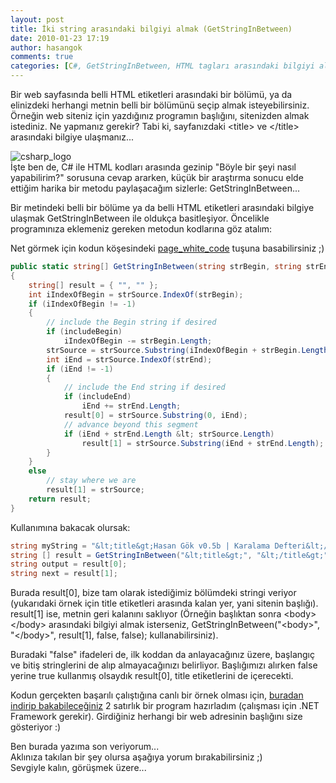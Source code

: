 ```yaml
---
layout: post
title: İki string arasındaki bilgiyi almak (GetStringInBetween)
date: 2010-01-23 17:19
author: hasangok
comments: true
categories: [C#, GetStringInBetween, HTML tagları arasındaki bilgiyi alma]
---
```

Bir web sayfasında belli HTML etiketleri arasındaki bir bölümü, ya da elinizdeki herhangi metnin belli bir bölümünü seçip almak isteyebilirsiniz. Örneğin web siteniz için yazdığınız programın başlığını, sitenizden almak istediniz. Ne yapmanız gerekir? Tabi ki, sayfanızdaki &lt;title&gt; ve &lt;/title&gt; arasındaki bilgiye ulaşmanız...

![csharp_logo](http://www.hasangok.com.tr/wp-content/uploads/2009/10/csharp_logo.gif)  
İşte ben de, C# ile HTML kodları arasında gezinip "Böyle bir şeyi nasıl yapabilirim?" sorusuna cevap ararken, küçük bir araştırma sonucu elde ettiğim harika bir metodu paylaşacağım sizlerle: GetStringInBetween...

Bir metindeki belli bir bölüme ya da belli HTML etiketleri arasındaki bilgiye ulaşmak GetStringInBetween ile oldukça basitleşiyor. Öncelikle programınıza eklemeniz gereken metodun kodlarına göz atalım:

Net görmek için kodun köşesindeki [page_white_code](http://www.hasangok.com.tr/styles/page_white_code.png) tuşuna basabilirsiniz ;)
```csharp
public static string[] GetStringInBetween(string strBegin, string strEnd, string strSource, bool includeBegin, bool includeEnd)
{
    string[] result = { "", "" };
    int iIndexOfBegin = strSource.IndexOf(strBegin);
    if (iIndexOfBegin != -1)
    {
        // include the Begin string if desired 
        if (includeBegin)
            iIndexOfBegin -= strBegin.Length;
        strSource = strSource.Substring(iIndexOfBegin + strBegin.Length);
        int iEnd = strSource.IndexOf(strEnd);
        if (iEnd != -1)
        {
            // include the End string if desired 
            if (includeEnd)
                iEnd += strEnd.Length;
            result[0] = strSource.Substring(0, iEnd);
            // advance beyond this segment 
            if (iEnd + strEnd.Length &lt; strSource.Length)
                result[1] = strSource.Substring(iEnd + strEnd.Length);
        }
    }
    else
        // stay where we are 
        result[1] = strSource;
    return result;
}
```
Kullanımına bakacak olursak:
```csharp
string myString = "&lt;title&gt;Hasan Gök v0.5b | Karalama Defteri&lt;/title&gt;";
string [] result = GetStringInBetween("&lt;title&gt;", "&lt;/title&gt;", myString, false, false);
string output = result[0];
string next = result[1];
```
Burada result[0], bize tam olarak istediğimiz bölümdeki stringi veriyor (yukarıdaki örnek için title etiketleri arasında kalan yer, yani sitenin başlığı). result[1] ise, metnin geri kalanını saklıyor (Örneğin başlıktan sonra &lt;body&gt;&lt;/body&gt; arasındaki bilgiyi almak isterseniz, GetStringInBetween("&lt;body&gt;", "&lt;/body&gt;", result[1], false, false);  kullanabilirsiniz).

Buradaki "false" ifadeleri de, ilk koddan da anlayacağınız üzere, başlangıç ve bitiş stringlerini de alıp almayacağınızı belirliyor. Başlığımızı alırken false yerine true kullanmış olsaydık result[0], title etiketlerini de içerecekti.

Kodun gerçekten başarılı çalıştığına canlı bir örnek olması için, [buradan indirip bakabileceğiniz](http://www.hasangok.com.tr/dosyalar/BaslikOkuyucu.zip) 2 satırlık bir program hazırladım (çalışması için .NET Framework gerekir). Girdiğiniz herhangi bir web adresinin başlığını size gösteriyor :)

Ben burada yazıma son veriyorum...  
Aklınıza takılan bir şey olursa aşağıya yorum bırakabilirsiniz ;)  
Sevgiyle kalın, görüşmek üzere...
